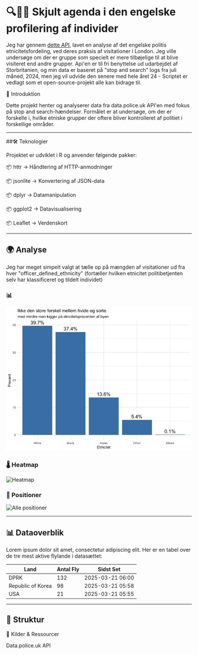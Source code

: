 # 🔍👮‍♂️ Skjult agenda i den engelske profilering af individer

Jeg har gennem [dette API](https://data.police.uk/docs/), lavet en analyse af det engelske politis etnicitetsfordeling, ved deres praksis af visitationer i London.
Jeg ville undersøge om der er gruppe som specielt er mere tilbøjelige til at blive visiteret end andre grupper.
Api'en er til fri benyttelse ud udarbejdet af Storbritanien, og min data er baseret på "stop and search" logs fra juli måned, 2024, men jeg vil udvide den senere med hele året 24 - Scriptet er vedlagt som et open-source-projekt alle kan bidrage til. 

📌 Introduktion

Dette projekt henter og analyserer data fra data.police.uk API'en med fokus på stop and search-hændelser. Formålet er at undersøge, om der er forskelle i, hvilke etniske grupper der oftere bliver kontrolleret af politiet i forskellige områder.

--- 

##🛠 Teknologier

Projektet er udviklet i R og anvender følgende pakker:

📦 httr → Håndtering af HTTP-anmodninger

📦 jsonlite → Konvertering af JSON-data

📦 dplyr → Datamanipulation

📦 ggplot2 → Datavisualisering

📦 Leaflet → Verdenskort

---

## 🌍 Analyse

Jeg har meget simpelt valgt at tælle op på mængden af visitationer ud fra hver "officer_defined_ethnicity" (fortæller hvilken etnicitet politibetjenten selv har klassificeret og tildelt individet)

### 📊
![Fordeling](IMG/ProcPlot.jpeg)

### 🌡 Heatmap
![Heatmap](IMG/heatmap.png)

### 📌 Positioner
![Alle positioner](IMG/all_positions.png)

---

## 📊 Dataoverblik

Lorem ipsum dolor sit amet, consectetur adipiscing elit. Her er en tabel over de tre mest aktive flylande i datasættet:

| Land            | Antal Fly | Sidst Set       |
|-----------------|-----------|-----------------|
| DPRK            | 132       | 2025-03-21 06:00 |
| Republic of Korea | 98      | 2025-03-21 05:58 |
| USA             | 21        | 2025-03-21 05:55 |

---

## 📁 Struktur


🔗 Kilder & Ressourcer

Data.police.uk API

